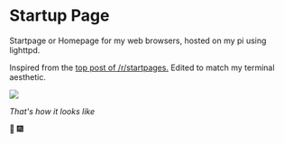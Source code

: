 # Startup Page

Startpage or Homepage for my web browsers, hosted on my pi using lighttpd.

Inspired from the [top post of /r/startpages.](https://www.reddit.com/r/startpages/comments/5gjfpv/terminal_in_the_browser/) Edited to match my terminal aesthetic.


![](https://i.imgur.com/XINUPNr.png)

*That's how it looks like*

:tada: :fireworks:

